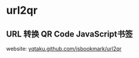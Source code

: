 url2qr
=============

## URL 转换 QR Code JavaScript书签

website: [yqtaku.github.com/jsbookmark/url2qr](http://yqtaku.github.com/jsbookmark/url2qr/)